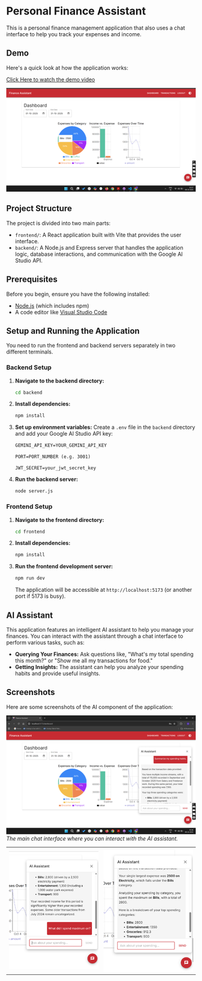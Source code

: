 # Personal Finance Assistant

This is a personal finance management application that also uses a chat interface to help you track your expenses and income.

## Demo

Here's a quick look at how the application works:

[Click Here to watch the demo video](https://www.youtube.com/watch?v=1qld9ebNSKo)

[![Personal Finance Assistant Demo](frontend/src/assets/demo-thumbnail.png)](https://www.youtube.com/watch?v=1qld9ebNSKo)


## Project Structure

The project is divided into two main parts:

-   `frontend/`: A React application built with Vite that provides the user interface.
-   `backend/`: A Node.js and Express server that handles the application logic, database interactions, and communication with the Google AI Studio API.

## Prerequisites

Before you begin, ensure you have the following installed:

-   [Node.js](https://nodejs.org/) (which includes npm)
-   A code editor like [Visual Studio Code](https://code.visualstudio.com/)

## Setup and Running the Application

You need to run the frontend and backend servers separately in two different terminals.

### Backend Setup

1.  **Navigate to the backend directory:**
    ```bash
    cd backend
    ```

2.  **Install dependencies:**
    ```bash
    npm install
    ```

3.  **Set up environment variables:**
    Create a `.env` file in the `backend` directory and add your Google AI Studio API key:
    ```
    GEMINI_API_KEY=YOUR_GEMINI_API_KEY
    ```
    ```
    PORT=PORT_NUMBER (e.g. 3001)
    ```
    ```
    JWT_SECRET=your_jwt_secret_key
    ```

4.  **Run the backend server:**
    ```bash
    node server.js
    ```

### Frontend Setup

1.  **Navigate to the frontend directory:**
    ```bash
    cd frontend
    ```

2.  **Install dependencies:**
    ```bash
    npm install
    ```

3.  **Run the frontend development server:**
    ```bash
    npm run dev
    ```
    The application will be accessible at `http://localhost:5173` (or another port if 5173 is busy).


## AI Assistant

This application features an intelligent AI assistant to help you manage your finances. You can interact with the assistant through a chat interface to perform various tasks, such as:

-   **Querying Your Finances:** Ask questions like, "What's my total spending this month?" or "Show me all my transactions for food."
-   **Getting Insights:** The assistant can help you analyze your spending habits and provide useful insights.

## Screenshots

Here are some screenshots of the AI component of the application:

![Chat Interface](frontend/src/assets/chat_interface_1.png)
*The main chat interface where you can interact with the AI assistant.*

<table>
  <tr>
    <td width="50%">
      <img src="frontend/src/assets/chat_int_2.png" alt="Chat Interface" width="100%">
    </td>
    <td width="50%">
      <img src="frontend/src/assets/chat_int_3.png" alt="Chat Interface" width="100%">
    </td>
  </tr>
</table>






